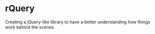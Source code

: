 # rQuery
Creating a jQuery-like library to have a better understanding how things work behind the scenes.
